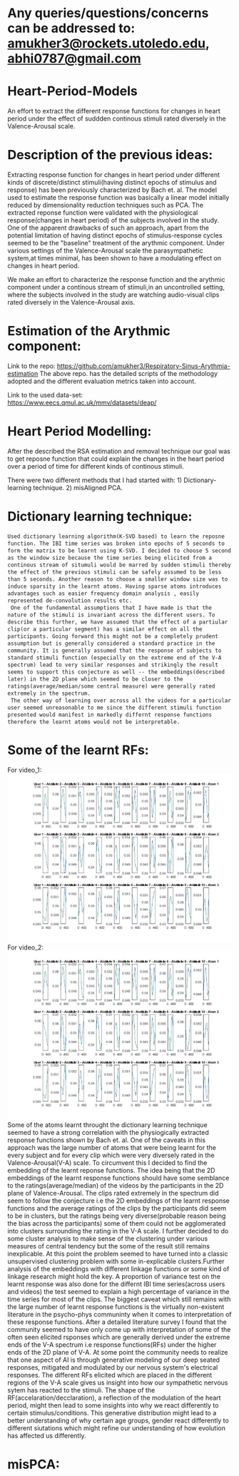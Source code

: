 # Any queries/questions/concerns can be addressed to: amukher3@rockets.utoledo.edu, abhi0787@gmail.com

# Heart-Period-Models
An effort to extract the different response functions for changes in heart period under the effect of suddden continous stimuli rated diversely in the Valence-Arousal scale.  

# Description of the previous ideas: 
Extracting response function for changes in heart period under different kinds of discrete/distinct stimuli(having distinct epochs of stimulus and response) has been previously characterized by Bach et. al. The model used to estimate the response function was basically a linear model initially reduced by dimensionality reduction techniques such as PCA. The extracted reponse function were validated with the physiological response(changes in heart period) of the subjects involved in the study. 
One of the apparent drawbacks of such an approach, apart from the potential limitation of having distinct epochs of stimulus-response cycles seemed to be the "baseline" treatment of the arythmic component. Under various settings of the Valence-Arousal scale the parasympathetic system,at times minimal, has been shown to have a modulating effect on changes in heart period.

We make an effort to characterize the response function and the arythmic component under a continous stream of stimuli,in an uncontrolled setting, where the subjects involved in the study are watching audio-visual clips rated diversely in the Valence-Arousal axis. 

# Estimation of the Arythmic component: 

Link to the repo: https://github.com/amukher3/Respiratory-Sinus-Arythmia-estimation
The above repo. has the detailed scripts of the methodology adopted and the different evaluation metrics taken into account. 

Link to the used data-set: https://www.eecs.qmul.ac.uk/mmv/datasets/deap/

# Heart Period Modelling: 

After the described the RSA estimation and removal technique our goal was to get reposne function that could explain the changes in the heart period over a period of time for different kinds of continous stimuli. 

There were two different methods that I had started with: 1) Dictionary-learning technique. 
                                                          2) misAligned PCA. 
# Dictionary learning technique: 

    Used dictionary learning algorithm(K-SVD based) to learn the reposne function. The IBI time series was broken into epochs of 5 seconds to form the matrix to be learnt using K-SVD. I decided to choose 5 second as the window size because the time series being elicited from a continous stream of situmuli would be marred by sudden stimuli thereby the effect of the previous stimuli can be safely assumed to be less than 5 seconds. Another reason to choose a smaller window size was to induce sparsity in the learnt atoms. Having sparse atoms introduces advantages such as easier frequency domain analysis , easily represented de-convolution results etc.  
     One of the fundamental assumptions that I have made is that the nature of the stimuli is invariant across the different users. To describe this further, we have assumed that the effect of a partiular clip(or a particular segment) has a similar effect on all the participants. Going forward this might not be a completely prudent assumption but is generally considered a standard practice in the community. It is generally assumed that the response of subjects to standard stimuli function (especially on the extreme end of the V-A spectrum) lead to very similar responses and strikingly the result seems to support this conjecture as well -- the embeddings(described later) in the 2D plane which seemed to be closer to the ratings(average/median/some central measure) were generally rated extremely in the spectrum. 
     The other way of learning over across all the videos for a particular user seemed unreasonable to me since the different stimuli function presented would manifest in markedly differnt response functions therefore the learnt atoms would not be interpretable. 
     
# Some of the learnt RFs:
For video_1: 
![](Video1_Atoms.jpg)
For video_2:
![](Video2_Atoms.jpg)
     Some of the atoms learnt throught the dictionary learning technique seemed to have a strong correlation with the physiogically extracted response functions shown by Bach et. al. 
     One of the caveats in this approach was the large number of atoms that were being learnt for the every subject and for every clip which were very diversely rated in the Valence-Arousal(V-A) scale. 
     To circumvent this I decided to find the embedding of the learnt reponse functions. The idea being that the 2D embeddings of the learnt response functions should have some semblance to the ratings(average/median) of the videos by the participants in the 2D plane of Valence-Arousal. 
     The clips rated extremely in the spectrum did seem to follow the conjecture i.e the 2D embeddings of the learnt response functions and the average ratings of the clips by the participants did seem to be in clusters, but the ratings being very diverse(probable reason being the bias across the participants) some of them could not be agglomerated into clusters surrounding the rating in the V-A scale. 
     I further decided to do some cluster analysis to make sense of the clustering under various measures of central tendency but the some of the result still remains inexplicable. At this point the problem seemed to have turned into a classic unsupervised clustering problem with some in-explicable clusters.Further analysis of the embeddings with different linkage functions or some kind of linkage research might hold the key. 
     A proportion of variance test on the learnt response was also done for the differnt IBI time series(across users and videos) the test seemed to explain a high percentage of variance in the time series for most of the clips. 
     The biggest caveat which still remains with the large number of learnt response functions is the virtually non-existent literature in the psycho-phys communinty when it comes to interpretation of these response functions. After a detailed literature survey I found that the community seemed to have only come up with interpretation of some of the often seen elicited rsponses which are generally derived under the extreme ends of the V-A spectrum i.e response functions(RFs) under the higher ends of the 2D plane of V-A. 
     At some point the community needs to realize that one aspect of AI is through generative modeling of our deep seated responses,  mitigated and modulated by our nervous system's electrical responses. The different RFs elicited which are placed in the different regions of the V-A scale gives us insight into how our sympathetic nervous sytem has reacted to the stimuli. The shape of the RF(accelaration/decclaration), a reflection of the modulation of the heart period, might then lead to some insights into why we react differently to certain stimulus/conditions. This generative distribution might lead to a better understanding of why certain age groups, gender react differently to different siutations which might refine our understanding of how evolution has affected us differently.
     
# misPCA:
